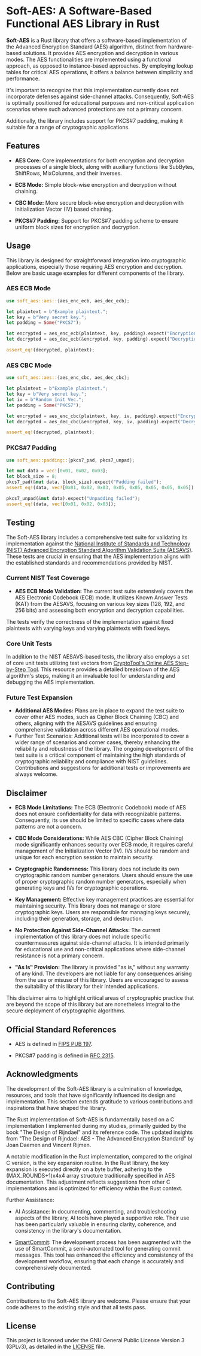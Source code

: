# Soft-AES: A Software-Based Functional AES Library in Rust

**Soft-AES** is a Rust library that offers a software-based implementation of
the Advanced Encryption Standard (AES) algorithm, distinct from hardware-based
solutions. It provides AES encryption and decryption in various modes. The AES
functionalities are implemented using a functional approach, as opposed to
instance-based approaches. By employing lookup tables for critical AES
operations, it offers a balance between simplicity and performance.

It's important to recognize that this implementation currently does not
incorporate defenses against side-channel attacks. Consequently, Soft-AES is
optimally positioned for educational purposes and non-critical application
scenarios where such advanced protections are not a primary concern.

Additionally, the library includes support for PKCS#7 padding, making it
suitable for a range of cryptographic applications.

## Features

- **AES Core:** Core implementations for both encryption and decryption
  processes of a single block, along with auxiliary functions like SubBytes,
  ShiftRows, MixColumns, and their inverses.

- **ECB Mode:** Simple block-wise encryption and decryption without chaining.

- **CBC Mode:** More secure block-wise encryption and decryption with
  Initialization Vector (IV) based chaining.

- **PKCS#7 Padding:** Support for PKCS#7 padding scheme to ensure uniform block
  sizes for encryption and decryption.

## Usage

This library is designed for straightforward integration into cryptographic
applications, especially those requiring AES encryption and decryption. Below
are basic usage examples for different components of the library.

### AES ECB Mode

```rust 
use soft_aes::aes::{aes_enc_ecb, aes_dec_ecb};

let plaintext = b"Example plaintext."; 
let key = b"Very secret key."; 
let padding = Some("PKCS7");

let encrypted = aes_enc_ecb(plaintext, key, padding).expect("Encryption failed");
let decrypted = aes_dec_ecb(&encrypted, key, padding).expect("Decryption failed");

assert_eq!(decrypted, plaintext);
```

### AES CBC Mode

```rust
use soft_aes::aes::{aes_enc_cbc, aes_dec_cbc};

let plaintext = b"Example plaintext.";
let key = b"Very secret key.";
let iv = b"Random Init Vec.";
let padding = Some("PKCS7");

let encrypted = aes_enc_cbc(plaintext, key, iv, padding).expect("Encryption failed");
let decrypted = aes_dec_cbc(&encrypted, key, iv, padding).expect("Decryption failed");

assert_eq!(decrypted, plaintext);
```

### PKCS#7 Padding

```rust
use soft_aes::padding::{pkcs7_pad, pkcs7_unpad};

let mut data = vec![0x01, 0x02, 0x03];
let block_size = 8;
pkcs7_pad(&mut data, block_size).expect("Padding failed");
assert_eq!(data, vec![0x01, 0x02, 0x03, 0x05, 0x05, 0x05, 0x05, 0x05]);

pkcs7_unpad(&mut data).expect("Unpadding failed");
assert_eq!(data, vec![0x01, 0x02, 0x03]);
```

## Testing

The Soft-AES library includes a comprehensive test suite for validating its
implementation against the [National Institute of Standards and Technology
(NIST) Advanced Encryption Standard Algorithm Validation Suite
(AESAVS)](https://csrc.nist.gov/CSRC/media/Projects/Cryptographic-Algorithm-Validation-Program/documents/aes/AESAVS.pdf).
These tests are crucial in ensuring that the AES implementation aligns with the
established standards and recommendations provided by NIST.

### Current NIST Test Coverage

- **AES ECB Mode Validation:** The current test suite extensively covers the
  AES Electronic Codebook (ECB) mode. It utilizes Known Answer Tests (KAT) from
  the AESAVS, focusing on various key sizes (128, 192, and 256 bits) and
  assessing both encryption and decryption capabilities.

The tests verify the correctness of the implementation against fixed plaintexts
with varying keys and varying plaintexts with fixed keys.

### Core Unit Tests

In addition to the NIST AESAVS-based tests, the library also employs a set of
core unit tests utilizing test vectors from [CryptoTool's Online AES
Step-by-Step Tool](https://www.cryptool.org/en/cto/aes-step-by-step). This
resource provides a detailed breakdown of the AES algorithm's steps, making it
an invaluable tool for understanding and debugging the AES implementation.

### Future Test Expansion

- **Additional AES Modes:** Plans are in place to expand the test suite to
  cover other AES modes, such as Cipher Block Chaining (CBC) and others,
  aligning with the AESAVS guidelines and ensuring comprehensive validation
  across different AES operational modes. 
- Further Test Scenarios: Additional tests will be incorporated to cover a
  wider range of scenarios and corner cases, thereby enhancing the reliability
  and robustness of the library. The ongoing development of the test suite is a
  critical component of maintaining the high standards of cryptographic
  reliability and compliance with NIST guidelines. Contributions and
  suggestions for additional tests or improvements are always welcome.

## Disclaimer

- **ECB Mode Limitations:** The ECB (Electronic Codebook) mode of AES does not
  ensure confidentiality for data with recognizable patterns. Consequently, its
  use should be limited to specific cases where data patterns are not a
  concern.
  
- **CBC Mode Considerations:** While AES CBC (Cipher Block Chaining) mode
  significantly enhances security over ECB mode, it requires careful management
  of the Initialization Vector (IV). IVs should be random and unique for each
  encryption session to maintain security.

- **Cryptographic Randomness:** This library does not include its own
  cryptographic random number generators. Users should ensure the use of proper
  cryptographic random number generators, especially when generating keys and
  IVs for cryptographic operations.

- **Key Management:** Effective key management practices are essential for
  maintaining security. This library does not manage or store cryptographic
  keys. Users are responsible for managing keys securely, including their
  generation, storage, and destruction.

- **No Protection Against Side-Channel Attacks:** The current implementation of
  this library does not include specific countermeasures against side-channel
  attacks. It is intended primarily for educational use and non-critical
  applications where side-channel resistance is not a primary concern.

- **"As Is" Provision:** The library is provided "as is," without any warranty
  of any kind. The developers are not liable for any consequences arising from
  the use or misuse of this library. Users are encouraged to assess the
  suitability of this library for their intended applications.

This disclaimer aims to highlight critical areas of cryptographic practice that
are beyond the scope of this library but are nonetheless integral to the secure
deployment of cryptographic algorithms.

## Official Standard References

- AES is defined in [FIPS PUB 197](https://csrc.nist.gov/pubs/fips/197/final).

- PKCS#7 padding is defined in [RFC
  2315](https://www.rfc-editor.org/rfc/rfc2315).

## Acknowledgments

The development of the Soft-AES library is a culmination of knowledge,
resources, and tools that have significantly influenced its design and
implementation. This section extends gratitude to various contributions and
inspirations that have shaped the library.

The Rust implementation of Soft-AES is fundamentally based on a C
implementation I implemented during my studies, primarily guided by the book "The
Design of Rijndael" and its reference code. The updated insights from "The
Design of Rijndael: AES - The Advanced Encryption Standard" by Joan Daemen and
Vincent Rijmen.

A notable modification in the Rust implementation, compared to the original C
version, is the key expansion routine. In the Rust library, the key expansion
is executed directly on a byte buffer, adhering to the (MAX_ROUNDS+1)x4x4 array
structure traditionally specified in AES documentation. This adjustment
reflects suggestions from other C implementations and is optimized for
efficiency within the Rust context.

Further Assistance:

- AI Assistance: In documenting, commenting, and troubleshooting aspects of the
  library, AI tools have played a supportive role. Their use has been
  particularly valuable in ensuring clarity, coherence, and consistency in the
  library's documentation.

- [SmartCommit](https://github.com/5n00py/SmartCommit): The development process
  has been augmented with the use of SmartCommit, a semi-automated tool for
  generating commit messages. This tool has enhanced the efficiency and
  consistency of the development workflow, ensuring that each change is
  accurately and comprehensively documented.

## Contributing

Contributions to the Soft-AES library are welcome. Please ensure that your code
adheres to the existing style and that all tests pass.

## License

This project is licensed under the GNU General Public License Version 3
(GPLv3), as detailed in the [LICENSE](LICENSE) file.
